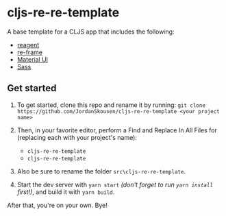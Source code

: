 # cljs-re-re-template 

A base template for a CLJS app that includes the following:
- [reagent](https://github.com/reagent-project/reagent)
- [re-frame](https://github.com/day8/re-frame)
- [Material UI](https://github.com/mui/material-ui)
- [Sass](https://sass-lang.com/)

## Get started

1. To get started, clone this repo and rename it by running: `git clone https://github.com/JordanSkousen/cljs-re-re-template <your project name>`

2. Then, in your favorite editor, perform a Find and Replace In All Files for (replacing each with your project's name):
   - `cljs-re-re-template`
   - `cljs-re-re-template`

3. Also be sure to rename the folder `src\cljs-re-re-template`.

4. Start the dev server with `yarn start` *(don't forget to run `yarn install` first!)*, and build it with `yarn build`.

After that, you're on your own. Bye!
